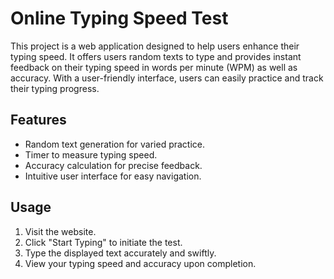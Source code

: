 # Online Typing Speed Test

This project is a web application designed to help users enhance their typing speed. It offers users random texts to type and provides instant feedback on their typing speed in words per minute (WPM) as well as accuracy. With a user-friendly interface, users can easily practice and track their typing progress.

## Features

- Random text generation for varied practice.
- Timer to measure typing speed.
- Accuracy calculation for precise feedback.
- Intuitive user interface for easy navigation.

## Usage

1. Visit the website.
2. Click "Start Typing" to initiate the test.
3. Type the displayed text accurately and swiftly.
4. View your typing speed and accuracy upon completion.
